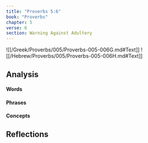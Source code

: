 ```yaml
---
title: "Proverbs 5:6"
book: "Proverbs"
chapter: 5
verse: 6
section: Warning Against Adultery
---
```

![[/Greek/Proverbs/005/Proverbs-005-006G.md#Text]]
![[/Hebrew/Proverbs/005/Proverbs-005-006H.md#Text]]

## Analysis

#### Words

#### Phrases

#### Concepts

## Reflections
